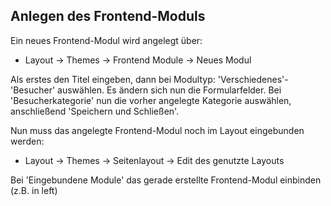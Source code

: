 ## Anlegen des Frontend-Moduls

Ein neues Frontend-Modul wird angelegt über:

* Layout -> Themes -> Frontend Module -> Neues Modul

Als erstes den Titel eingeben, dann bei Modultyp: 'Verschiedenes'-'Besucher' auswählen.
Es ändern sich nun die Formularfelder. Bei 'Besucherkategorie' nun die vorher
angelegte Kategorie auswählen, anschließend 'Speichern und Schließen'.

Nun muss das angelegte Frontend-Modul noch im Layout eingebunden werden:

* Layout -> Themes -> Seitenlayout -> Edit des genutzte Layouts

Bei 'Eingebundene Module' das gerade erstellte Frontend-Modul einbinden (z.B. in left)
